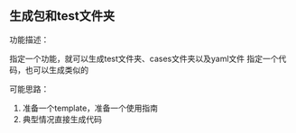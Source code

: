 ## 生成包和test文件夹

功能描述：

指定一个功能，就可以生成test文件夹、cases文件夹以及yaml文件
指定一个代码，也可以生成类似的

可能思路：

1. 准备一个template，准备一个使用指南
2. 典型情况直接生成代码